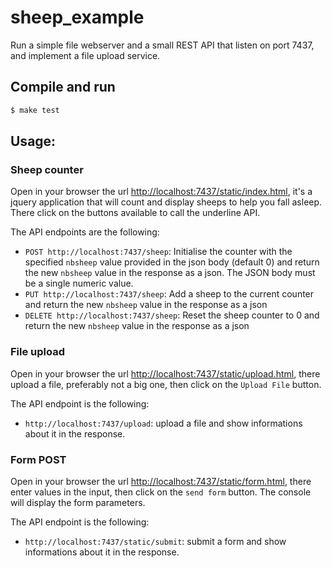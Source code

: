 # sheep_example

Run a simple file webserver and a small REST API that listen on port 7437, and implement a file upload service.

## Compile and run

```bash
$ make test
```

## Usage:

### Sheep counter

Open in your browser the url [http://localhost:7437/static/index.html](http://localhost:7437/static/index.html), it's a jquery application that will count and display sheeps to help you fall asleep. There click on the buttons available to call the underline API.

The API endpoints are the following:

- `POST http://localhost:7437/sheep`: Initialise the counter with the specified `nbsheep` value provided in the json body (default 0) and return the new `nbsheep` value in the response as a json. The JSON body must be a single numeric value.
- `PUT http://localhost:7437/sheep`: Add a sheep to the current counter and return the new `nbsheep` value in the response as a json
- `DELETE http://localhost:7437/sheep`: Reset the sheep counter to 0 and return the new `nbsheep` value in the response as a json

### File upload

Open in your browser the url [http://localhost:7437/static/upload.html](http://localhost:7437/static/upload.html), there upload a file, preferably not a big one, then click on the `Upload File` button.

The API endpoint is the following:

- `http://localhost:7437/upload`: upload a file and show informations about it in the response.

### Form POST

Open in your browser the url [http://localhost:7437/static/form.html](http://localhost:7437/static/form.html), there enter values in the input, then click on the `send form` button. The console will display the form parameters.

The API endpoint is the following:

- `http://localhost:7437/static/submit`: submit a form and show informations about it in the response.
